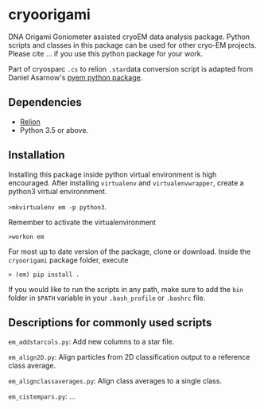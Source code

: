 # cryoorigami
DNA Origami Goniometer assisted cryoEM data analysis package. Python scripts and classes in this package can be used for other cryo-EM projects. Please cite ... if you use this python package for your work. 

Part of cryosparc `.cs` to relion `.star`data conversion script is adapted from Daniel Asarnow's [pyem python package](https://github.com/asarnow/pyem).

## Dependencies

- [Relion](https://github.com/3dem/relion)
- Python 3.5 or above. 

## Installation

Installing this package inside python virtual environment is high encouraged. After installing `virtualenv` and `virtualenvwrapper`, create a python3 virtual environnment.

`>mkvirtualenv em -p python3`.

Remember to activate the virtualenvironment

`>workon em`

For most up to date version of the package, clone or download. Inside the `cryoorigami` package folder, execute

`> (em) pip install .` 

If you would like to run the scripts in any path, make sure to add the `bin` folder in `$PATH` variable in your `.bash_profile` or `.bashrc` file.

## Descriptions for commonly used scripts

`em_addstarcols.py`: Add new columns to a star file.

`em_align2D.py`: Align particles from 2D classification output to a reference class average.

`em_alignclassaverages.py`: Align class averages to a single class.   

`em_cistempars.py`:
...
